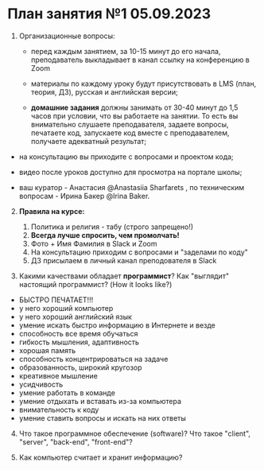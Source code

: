 # План занятия №1 05.09.2023

1. Организационные вопросы:

   - перед каждым занятием, за 10-15 минут до его начала, преподаватель выкладывает в канал ссылку на 
   конференцию в Zoom
   
   - материалы по каждому уроку будут присутствовать в LMS (план, теория, ДЗ), русская и английская версии;
   
   - **домашние задания** должны занимать от 30-40 минут до 1,5 часов при условии, что вы работаете на занятии.
   То есть вы внимательно слушаете преподавателя, задаете вопросы, печатаете код, 
   запускаете код вместе с преподавателем, получаете адекватный результат;
   
  - на консультацию вы приходите с вопросами и проектом кода;

  - видео после уроков доступно для просмотра на портале школы;

  - ваш куратор - Анастасия @Anastasiia Sharfarets , по техническим вопросам - Ирина Бакер @Irina Baker.





2. **Правила на курсе:**
   1. Политика и религия - табу (строго запрещено!)
   2. **Всегда лучше спросить, чем промолчать!**
   3. Фото + Имя Фамилия в Slack и Zoom
   4. На консультацию приходим с вопросами и "заделами по коду"
   5. ДЗ присылаем в личный канал преподователя в Slack


3. Какими качествами обладает **программист**?
   Как "выглядит" настоящий программист? (How it looks like?)
- БЫСТРО ПЕЧАТАЕТ!!!
- у него хороший компьютер
- у него хороший английский язык
- умение искать быстро информацию в Интернете и везде
- способность все время обучаться
- гибкость мышления, адаптивность
- хорошая память
- способность концентрироваться на задаче
- образованность, широкий кругозор
- креативное мышление 
- усидчивость
- умение работать в команде
- умение отдыхать и вставать из-за компьютера
- внимательность к коду
- умение ставить вопросы и искать на них ответы


4. Что такое программное обеспечение (software)? 
Что такое "client", "server", "back-end", "front-end"?


5. Как компьютер считает и хранит информацию?

